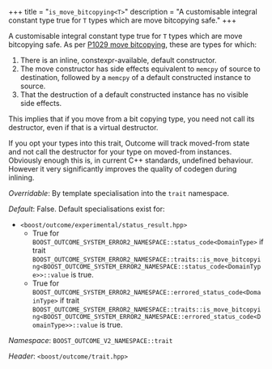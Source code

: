 +++
title = "`is_move_bitcopying<T>`"
description = "A customisable integral constant type true for `T` types which are move bitcopying safe."
+++

A customisable integral constant type true for `T` types which are move bitcopying
safe. As per [P1029 move bitcopying](https://wg21.link/P1029), these are types for
which:

1. There is an inline, constexpr-available, default constructor.
2. The move constructor has side effects equivalent to `memcpy` of source to destination,
followed by a `memcpy` of a default constructed instance to source.
3. That the destruction of a default constructed instance has no visible
side effects.

This implies that if you move from a bit copying type, you need not call its
destructor, even if that is a virtual destructor.

If you opt your types into this trait, Outcome will track moved-from state and
not call the destructor for your type on moved-from instances. Obviously enough
this is, in current C++ standards, undefined behaviour. However it very
significantly improves the quality of codegen during inlining.

*Overridable*: By template specialisation into the `trait` namespace.

*Default*: False. Default specialisations exist for:

- `<boost/outcome/experimental/status_result.hpp>`
    - True for `BOOST_OUTCOME_SYSTEM_ERROR2_NAMESPACE::status_code<DomainType>` if trait
    `BOOST_OUTCOME_SYSTEM_ERROR2_NAMESPACE::traits::is_move_bitcopying<BOOST_OUTCOME_SYSTEM_ERROR2_NAMESPACE::status_code<DomainType>>::value`
    is true.
    - True for `BOOST_OUTCOME_SYSTEM_ERROR2_NAMESPACE::errored_status_code<DomainType>` if trait
    `BOOST_OUTCOME_SYSTEM_ERROR2_NAMESPACE::traits::is_move_bitcopying<BOOST_OUTCOME_SYSTEM_ERROR2_NAMESPACE::errored_status_code<DomainType>>::value`
    is true.

*Namespace*: `BOOST_OUTCOME_V2_NAMESPACE::trait`

*Header*: `<boost/outcome/trait.hpp>`